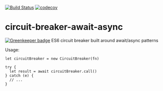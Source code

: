 [![Build Status](https://travis-ci.org/patrickleet/circuit-breaker-await-async.svg?branch=master)](https://travis-ci.org/patrickleet/circuit-breaker-await-async)
[![codecov](https://codecov.io/gh/patrickleet/circuit-breaker-await-async/branch/master/graph/badge.svg)](https://codecov.io/gh/patrickleet/circuit-breaker-await-async)

# circuit-breaker-await-async

[![Greenkeeper badge](https://badges.greenkeeper.io/patrickleet/circuit-breaker-await-async.svg)](https://greenkeeper.io/)
ES6 circuit breaker built around await/async patterns

Usage:

```
let circuitBreaker = new CircuitBreaker(fn)

try {
  let result = await circuitBreaker.call()
} catch (e) {
  // ...
}
```

